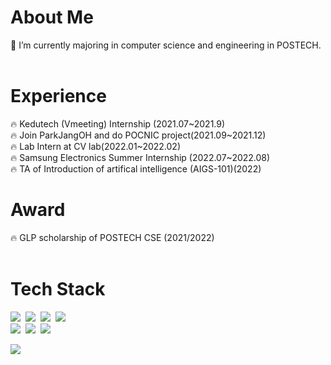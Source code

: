 <h1 align="left">About Me</h1>
🌱 I’m currently majoring in computer science and engineering in POSTECH.<br>
<br>
<h1 align="left">Experience</h1>
🔥 Kedutech (Vmeeting) Internship (2021.07~2021.9) <br>
🔥 Join ParkJangOH and do POCNIC project(2021.09~2021.12) <br>
🔥 Lab Intern at CV lab(2022.01~2022.02)<br>
🔥 Samsung Electronics Summer Internship (2022.07~2022.08) <br>
🔥 TA of Introduction of artifical intelligence (AIGS-101)(2022)
<h1 align="left">Award</h1>
🔥 GLP scholarship of POSTECH CSE (2021/2022) <br>

<br>
 <h1 align="left">Tech Stack</h1>
  <p align="left">
<img src="https://img.shields.io/badge/Python-3766AB?style=flat-square&logo=Python&logoColor=white"/></a>&nbsp;
<img src="https://img.shields.io/badge/React-61DAFB?style=flat-square&logo=React&logoColor=white"/></a>&nbsp;
<img src="https://img.shields.io/badge/Node.js-339933?style=flat-square&logo=Node.js&logoColor=white"/></a>&nbsp;
<img src="https://img.shields.io/badge/JavaScript-F7DF1E?style=flat-square&logo=JavaScript&logoColor=white"/></a>&nbsp;
<br/>
<img src="https://img.shields.io/badge/C-A8B9CC?style=flat-square&logo=C&logoColor=white"/></a>&nbsp;
<img src="https://img.shields.io/badge/C++-00599C?style=flat-square&logo=C%2B%2B&logoColor=white"/></a>&nbsp;
<img src="https://img.shields.io/badge/Django-092E20?style=flat-square&logo=Django&logoColor=white"/></a>&nbsp;
</p>
<img align='left' src="http://mazassumnida.wtf/api/v2/generate_badge?boj=dmsgk010724">
<br>

